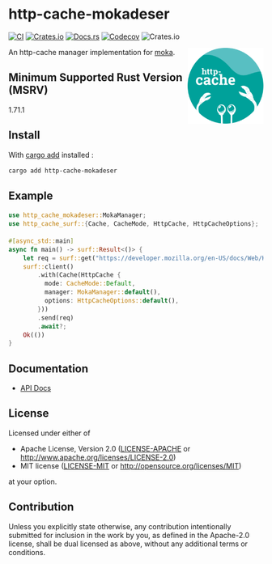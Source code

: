 # http-cache-mokadeser

[![CI](https://img.shields.io/github/actions/workflow/status/06chaynes/http-cache/http-cache-mokadeser.yml?label=CI&style=for-the-badge)](https://github.com/06chaynes/http-cache/actions/workflows/http-cache-mokadeser.yml)
[![Crates.io](https://img.shields.io/crates/v/http-cache-mokadeser?style=for-the-badge)](https://crates.io/crates/http-cache-mokadeser)
[![Docs.rs](https://img.shields.io/docsrs/http-cache-mokadeser?style=for-the-badge)](https://docs.rs/http-cache-mokadeser)
[![Codecov](https://img.shields.io/codecov/c/github/06chaynes/http-cache?style=for-the-badge)](https://app.codecov.io/gh/06chaynes/http-cache)
![Crates.io](https://img.shields.io/crates/l/http-cache-mokadeser?style=for-the-badge)

<img class="logo" align="right" src="https://raw.githubusercontent.com/06chaynes/http-cache/main/.assets/images/http-cache_logo_bluegreen.svg" height="150px" alt="the http-cache logo">

An http-cache manager implementation for [moka](https://github.com/moka-rs/moka).

## Minimum Supported Rust Version (MSRV)

1.71.1

## Install

With [cargo add](https://github.com/killercup/cargo-edit#Installation) installed :

```sh
cargo add http-cache-mokadeser
```

## Example

```rust
use http_cache_mokadeser::MokaManager;
use http_cache_surf::{Cache, CacheMode, HttpCache, HttpCacheOptions};

#[async_std::main]
async fn main() -> surf::Result<()> {
    let req = surf::get("https://developer.mozilla.org/en-US/docs/Web/HTTP/Caching");
    surf::client()
        .with(Cache(HttpCache {
          mode: CacheMode::Default,
          manager: MokaManager::default(),
          options: HttpCacheOptions::default(),
        }))
        .send(req)
        .await?;
    Ok(())
}
```

## Documentation

- [API Docs](https://docs.rs/http-cache-mokadeser)

## License

Licensed under either of

- Apache License, Version 2.0
  ([LICENSE-APACHE](https://github.com/06chaynes/http-cache/blob/main/LICENSE-APACHE) or <http://www.apache.org/licenses/LICENSE-2.0>)
- MIT license
  ([LICENSE-MIT](https://github.com/06chaynes/http-cache/blob/main/LICENSE-MIT) or <http://opensource.org/licenses/MIT>)

at your option.

## Contribution

Unless you explicitly state otherwise, any contribution intentionally submitted
for inclusion in the work by you, as defined in the Apache-2.0 license, shall be
dual licensed as above, without any additional terms or conditions.
